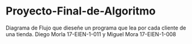 # Proyecto-Final-de-Algoritmo
Diagrama de Flujo que dieseñe un programa que lea por cada cliente de una tienda. Diego Morla  17-EIEN-1-011 y  Miguel Mora 17-EIEN-1-008
